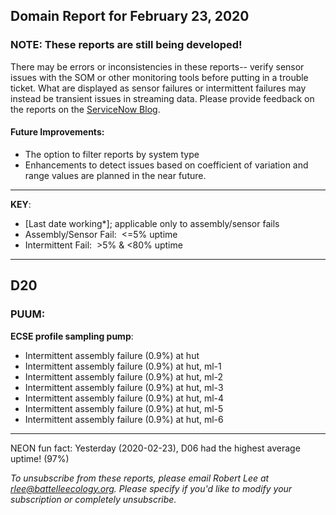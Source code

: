 ## Domain Report for February 23, 2020


### NOTE: These reports are still being developed!
There may be errors or inconsistencies in these reports-- verify sensor issues with the SOM or other monitoring tools before putting in a trouble ticket. What are displayed as sensor failures or intermittent failures may instead be transient issues in streaming data.
Please provide feedback on the reports on the [ServiceNow Blog](https://neon.service-now.com/community?id=community_blog&sys_id=9b4fbe8adbed734017ecf9041d9619be).

#### Future Improvements: 
 - The option to filter reports by system type 
 - Enhancements to detect issues based on coefficient of variation and range values are planned in the near future.

***

**KEY**:

 - [Last date working*]; applicable only to assembly/sensor fails
 - Assembly/Sensor Fail:&nbsp;&nbsp;<=5% uptime
 - Intermittent Fail:&nbsp;&nbsp;>5% & <80% uptime

***
## D20

### PUUM:

**ECSE profile sampling pump**:
 - Intermittent assembly failure (0.9%) at hut
 - Intermittent assembly failure (0.9%) at hut, ml-1
 - Intermittent assembly failure (0.9%) at hut, ml-2
 - Intermittent assembly failure (0.9%) at hut, ml-3
 - Intermittent assembly failure (0.9%) at hut, ml-4
 - Intermittent assembly failure (0.9%) at hut, ml-5
 - Intermittent assembly failure (0.9%) at hut, ml-6

***
NEON fun fact: Yesterday (2020-02-23), D06 had the highest average uptime! (97%)

_To unsubscribe from these reports, please email Robert Lee at rlee@battelleecology.org. Please specify if you'd like to modify your subscription or completely unsubscribe._
